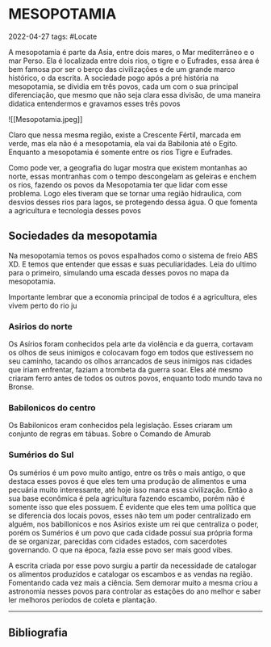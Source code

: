 # MESOPOTAMIA
2022-04-27
tags:  #Locate 

A mesopotamia é parte da Asia, entre dois mares, o Mar mediterrâneo e o mar Perso. Ela é localizada entre dois rios, o tigre e o Eufrades, essa área é bem famosa por ser o berço das civilizações e de um grande marco histórico, o da escrita. A sociedade pogo após a pré história na mesopotamia, se dividia em três povos, cada um com o sua principal diferenciação, que mesmo que não seja clara essa divisão, de uma maneira didatica entendermos e gravamos esses três povos


![[Mesopotamia.jpeg]]

Claro que nessa mesma região, existe a Crescente Fértil, marcada em verde, mas ela não é a mesopotamia, ela vai da Babilonia até o Egito. Enquanto a mesopotamia é somente entre os rios Tigre e Eufrades.

Como pode ver, a geografia do lugar mostra que existem montanhas ao norte, essas montranhas com o tempo descongelam as geleiras e enchem os rios, fazendo os povos da Mesopotamia ter que lidar com esse problema.
Logo eles tiveram que se tornar uma região hidraulica, com desvios desses rios para lagos, se protegendo dessa água. O que fomenta a agricultura e tecnologia desses povos

## Sociedades da mesopotamia 

Na mesopotamia temos os povos espalhados como o sistema de freio ABS XD. E temos que entender que essas e suas peculiaridades. Leia do ultimo para o primeiro, simulando uma escada desses povos no mapa da mesopotamia.

Importante lembrar que a economia principal de todos é a agricultura, eles vivem perto do rio ju

### Asirios do norte

Os Asírios foram conhecidos pela arte da violência e da guerra, cortavam os olhos de seus inimigos e colocavam fogo em todos que estivessem no seu caminho, tacando os olhos arrancados de seus inimigos nas cidades que iriam enfrentar, faziam a trombeta da guerra soar. Eles até mesmo criaram ferro antes de todos os outros povos, enquanto todo mundo tava no Bronse.

### Babilonicos do centro

Os Babilonicos eram conhecidos pela legislação. Esses criaram um conjunto de regras em tábuas. Sobre o Comando de Amurab

### Sumérios do Sul

Os sumérios é um povo muito antigo, entre os três o mais antigo, o que destaca esses povos é que eles tem uma produção de alimentos e uma pecuária muito interessante, até hoje isso marca essa civilização. Então a sua base econômica é pela agricultura fazendo escambo, porém não é somente isso que eles possuem. É evidente que eles tem uma política que se diferencia dos locais povos, esses não tem um poder centralizado em alguém, nos babillonicos e nos Asirios existe um rei que centraliza o poder, porém os Sumérios é um povo que cada cidade possuí sua própria forma de se organizar, parecidas com cidades estados, com sacerdotes governando. O que na época, fazia esse povo ser mais good vibes.

A escrita criada por esse povo surgiu a partir da necessidade de catalogar os alimentos produzidos e catalogar os escambos e as vendas na região. Fomentando cada vez mais a ciência. Sem demorar muito a mesma criou a astronomia nesses povos para controlar as estações do ano melhor e saber ler melhoros períodos de coleta e plantação.


-----------------------------------------------
## Bibliografia